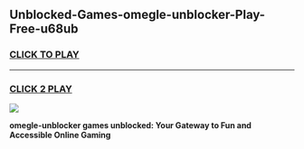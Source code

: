 
## Unblocked-Games-omegle-unblocker-Play-Free-u68ub
<h3>
<a href="https://premium76.site?title=omegle-unblocker&ref=23A">CLICK TO PLAY</a></h3>
<hr>

<h3>
<a href="https://premium76.site?title=omegle-unblocker&ref=23A">CLICK 2 PLAY</a>
  
</h3>

<a href="https://premium76.site?title=omegle-unblocker&ref=23A"><img src="https://clearcache.store/games.png"></a>


**omegle-unblocker games unblocked: Your Gateway to Fun and Accessible Online Gaming**
